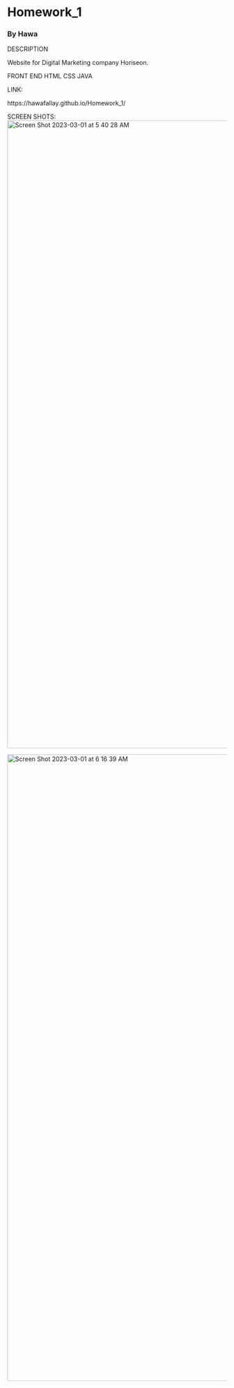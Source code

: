 # Homework_1
### By Hawa 

DESCRIPTION

Website for Digital Marketing company Horiseon.


FRONT END
  HTML
  CSS
  JAVA

  LINK:
<link> https://hawafallay.github.io/Homework_1/ </link>

SCREEN SHOTS:
<img width="1439" alt="Screen Shot 2023-03-01 at 5 40 28 AM" src="https://user-images.githubusercontent.com/113000340/222165027-f6426a68-c9bd-4979-b1db-178d9f26dee2.png">


<img width="1436" alt="Screen Shot 2023-03-01 at 6 16 39 AM" src="https://user-images.githubusercontent.com/113000340/222166343-0592aa9b-dc79-44be-9c1b-e7bcf5c8837f.png">

